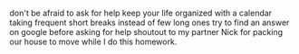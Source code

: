don't be afraid to ask for help
keep your life organized with a calendar
taking frequent short breaks instead of few long ones
try to find an answer on google before asking for help
shoutout to my partner Nick for packing our house to move while I do this homework.
